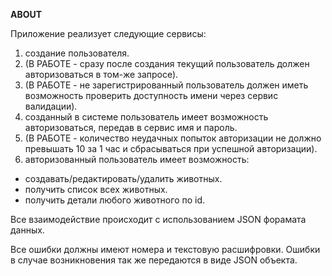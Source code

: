 **ABOUT**

Приложение реализует следующие сервисы:
1. создание пользователя.
2. (В РАБОТЕ - сразу после создания текущий пользователь должен авторизоваться в том-же запросе).
3. (В РАБОТЕ - не зарегистрированный пользователь должен иметь возможность проверить доступность имени через сервис валидации).
4. созданный в системе пользователь имеет возможность авторизоваться, передав в сервис имя и пароль.
5. (В РАБОТЕ - количество неудачных попыток авторизации не должно превышать 10 за 1 час и сбрасываться при успешной авторизации).
6. авторизованный пользователь имеет возможность:
- создавать/редактировать/удалить животных.
- получить список всех животных.
- получить детали любого животного по id.

Все взаимодействие происходит с использованием JSON форамата данных.

Все ошибки должны имеют номера и текстовую расшифровки.
Ошибки в случае возникновения так же передаются в виде JSON объекта.
